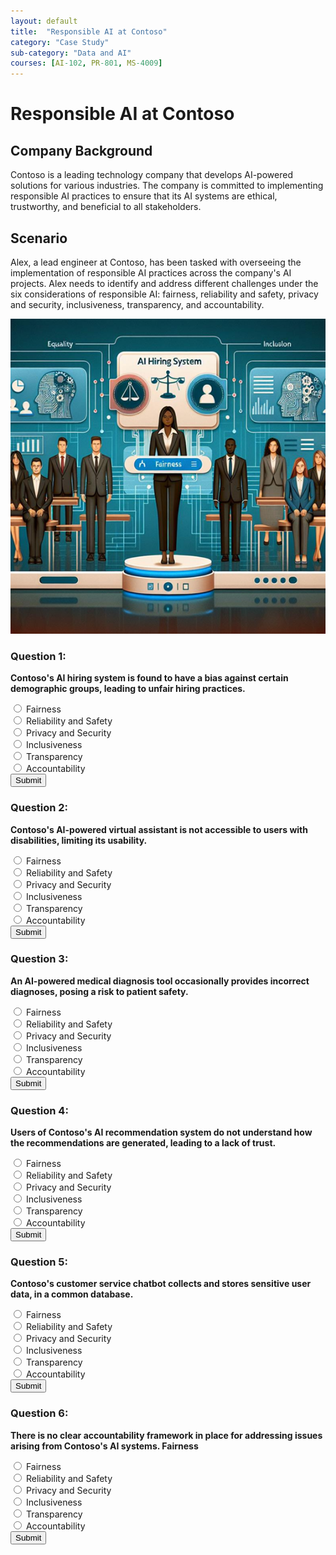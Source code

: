```yaml
---
layout: default
title:  "Responsible AI at Contoso"
category: "Case Study"
sub-category: "Data and AI"
courses: [AI-102, PR-801, MS-4009]
---
```


# Responsible AI at Contoso 

## Company Background

Contoso is a leading technology company that develops AI-powered solutions for various industries. The company is committed to implementing responsible AI practices to ensure that its AI systems are ethical, trustworthy, and beneficial to all stakeholders.

## Scenario

Alex, a lead engineer at Contoso, has been tasked with overseeing the implementation of responsible AI practices across the company's AI projects. Alex needs to identify and address different challenges under the six considerations of responsible AI: fairness, reliability and safety, privacy and security, inclusiveness, transparency, and accountability.

<a href="./images/crai1.png">
  <img src="./images/rai1.png" alt="a picture of a woman with responsible ai banner" class="img-fluid">
</a>

### Question 1:
**Contoso's AI hiring system is found to have a bias against certain demographic groups, leading to unfair hiring practices.**

<form id="quizForm1">
  <input type="radio" id="q1a" name="q1" value="A">
  <label for="q1a">Fairness </label><br>
  <input type="radio" id="q1b" name="q1" value="B">
  <label for="q1b">Reliability and Safety</label><br>
  <input type="radio" id="q1c" name="q1" value="C">
  <label for="q1c">Privacy and Security </label><br>
  <input type="radio" id="q1d" name="q1" value="D">
  <label for="q1d">Inclusiveness </label><br>
  <input type="radio" id="q1d" name="q1" value="E">
  <label for="q1d">Transparency</label><br>
  <input type="radio" id="q1d" name="q1" value="F">
  <label for="q1d">Accountability </label><br>
  <button type="button" onclick="checkAnswer('q1', 'A', 'result1')" class="styled-button">Submit</button>
</form>

<p id="result1"></p>

### Question 2:
**Contoso's AI-powered virtual assistant is not accessible to users with disabilities, limiting its usability.**

<form id="quizForm2">
  <input type="radio" id="q2a" name="q2" value="A">
  <label for="q2a">Fairness </label><br>
  <input type="radio" id="q2b" name="q2" value="B">
  <label for="q2b">Reliability and Safety</label><br>
  <input type="radio" id="q2c" name="q2" value="C">
  <label for="q2c">Privacy and Security </label><br>
  <input type="radio" id="q2d" name="q2" value="D">
  <label for="q2d">Inclusiveness </label><br>
  <input type="radio" id="q2d" name="q2" value="E">
  <label for="q2d">Transparency</label><br>
  <input type="radio" id="q2d" name="q2" value="F">
  <label for="q2d">Accountability </label><br>
  <button type="button" onclick="checkAnswer('q2', 'D', 'result2')" class="styled-button">Submit</button>
</form>

<p id="result2"></p>

### Question 3:
**An AI-powered medical diagnosis tool occasionally provides incorrect diagnoses, posing a risk to patient safety.**

<form id="quizForm3">
  <input type="radio" id="q3a" name="q3" value="A">
  <label for="q3a">Fairness </label><br>
  <input type="radio" id="q3b" name="q3" value="B">
  <label for="q3b">Reliability and Safety</label><br>
  <input type="radio" id="q3c" name="q3" value="C">
  <label for="q3c">Privacy and Security </label><br>
  <input type="radio" id="q3d" name="q3" value="D">
  <label for="q3d">Inclusiveness </label><br>
  <input type="radio" id="q3d" name="q3" value="E">
  <label for="q3d">Transparency</label><br>
  <input type="radio" id="q3d" name="q3" value="F">
  <label for="q3d">Accountability </label><br>
  <button type="button" onclick="checkAnswer('q3', 'B', 'result3')" class="styled-button">Submit</button>
</form>

<p id="result3"></p>

### Question 4:
**Users of Contoso's AI recommendation system do not understand how the recommendations are generated, leading to a lack of trust.**

<form id="quizForm4">
  <input type="radio" id="q4a" name="q4" value="A">
  <label for="q4a">Fairness </label><br>
  <input type="radio" id="q4b" name="q4" value="B">
  <label for="q4b">Reliability and Safety</label><br>
  <input type="radio" id="q4c" name="q4" value="C">
  <label for="q4c">Privacy and Security </label><br>
  <input type="radio" id="q4d" name="q4" value="D">
  <label for="q4d">Inclusiveness </label><br>
  <input type="radio" id="q4d" name="q4" value="E">
  <label for="q4d">Transparency</label><br>
  <input type="radio" id="q4d" name="q4" value="F">
  <label for="q4d">Accountability </label><br>
  <button type="button" onclick="checkAnswer('q4', 'E', 'result4')" class="styled-button">Submit</button>
</form>

<p id="result4"></p>

### Question 5:
**Contoso's customer service chatbot collects and stores sensitive user data, in a common database.**

<form id="quizForm5">
  <input type="radio" id="q5a" name="q5" value="A">
  <label for="q5a">Fairness </label><br>
  <input type="radio" id="q5b" name="q5" value="B">
  <label for="q5b">Reliability and Safety</label><br>
  <input type="radio" id="q5c" name="q5" value="C">
  <label for="q5c">Privacy and Security </label><br>
  <input type="radio" id="q5d" name="q5" value="D">
  <label for="q5d">Inclusiveness </label><br>
  <input type="radio" id="q5d" name="q5" value="E">
  <label for="q5d">Transparency</label><br>
  <input type="radio" id="q5d" name="q5" value="F">
  <label for="q5d">Accountability </label><br>
  <button type="button" onclick="checkAnswer('q5', 'C', 'result5')" class="styled-button">Submit</button>
</form>

<p id="result5"></p>

### Question 6:
**There is no clear accountability framework in place for addressing issues arising from Contoso's AI systems. Fairness**

<form id="quizForm6">
  <input type="radio" id="q6a" name="q6" value="A">
  <label for="q6a">Fairness </label><br>
  <input type="radio" id="q6b" name="q6" value="B">
  <label for="q6b">Reliability and Safety</label><br>
  <input type="radio" id="q6c" name="q6" value="C">
  <label for="q6c">Privacy and Security </label><br>
  <input type="radio" id="q6d" name="q6" value="D">
  <label for="q6d">Inclusiveness </label><br>
  <input type="radio" id="q6d" name="q6" value="E">
  <label for="q6d">Transparency</label><br>
  <input type="radio" id="q6d" name="q6" value="F">
  <label for="q6d">Accountability </label><br>
  <button type="button" onclick="checkAnswer('q6', 'F', 'result6')" class="styled-button">Submit</button>
</form>

<p id="result6"></p>

<script>
  function checkAnswer(question, correctAnswer, resultId) {
    var radios = document.getElementsByName(question);
    var result = document.getElementById(resultId);
    var selected = false;

    for (var i = 0; i < radios.length; i++) {
      if (radios[i].checked) {
        selected = true;
        if (radios[i].value === correctAnswer) {
          result.textContent = 'Correct!';
          result.style.color = 'green';
        } else {
          result.textContent = 'Incorrect. Try again!';
          result.style.color = 'red';
        }
        break;
      }
    }

    if (!selected) {
      result.textContent = 'Please select an answer.';
      result.style.color = 'orange';
    }
  }
</script>
